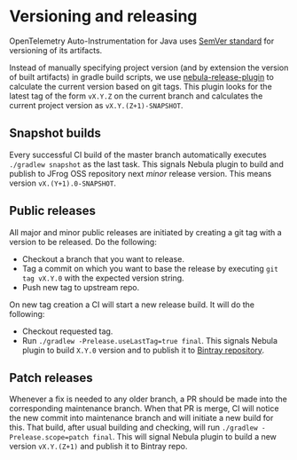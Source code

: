 # Versioning and releasing

OpenTelemetry Auto-Instrumentation for Java uses [SemVer standard](https://semver.org) for versioning of its artifacts.

Instead of manually specifying project version (and by extension the version of built artifacts)
in gradle build scripts, we use [nebula-release-plugin](https://github.com/nebula-plugins/nebula-release-plugin)
to calculate the current version based on git tags. This plugin looks for the latest tag of the form
`vX.Y.Z` on the current branch and calculates the current project version as `vX.Y.(Z+1)-SNAPSHOT`.

## Snapshot builds
Every successful CI build of the master branch automatically executes `./gradlew snapshot` as the last task.
This signals Nebula plugin to build and publish to JFrog OSS repository next _minor_ release version.
This means version `vX.(Y+1).0-SNAPSHOT`.

## Public releases
All major and minor public releases are initiated by creating a git tag with a version to be released.
Do the following:
- Checkout a branch that you want to release.
- Tag a commit on which you want to base the release by executing `git tag vX.Y.0` with the expected version string.
- Push new tag to upstream repo.

On new tag creation a CI will start a new release build.
It will do the following:
- Checkout requested tag.
- Run `./gradlew -Prelease.useLastTag=true final`. 
This signals Nebula plugin to build `X.Y.0` version and to publish it to [Bintray repository](https://bintray.com/open-telemetry/maven).

## Patch releases
Whenever a fix is needed to any older branch, a PR should be made into the corresponding maintenance branch.
When that PR is merge, CI will notice the new commit into maintenance branch and will initiate a new build for this.
That build, after usual building and checking, will run `./gradlew -Prelease.scope=patch final`.
This will signal Nebula plugin to build a new version `vX.Y.(Z+1)` and publish it to Bintray repo. 
